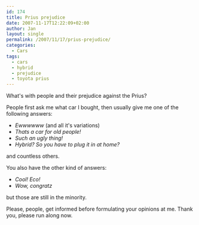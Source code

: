 ```yaml
---
id: 174
title: Prius prejudice
date: 2007-11-17T12:22:09+02:00
author: Jan
layout: single
permalink: /2007/11/17/prius-prejudice/
categories:
  - Cars
tags:
  - cars
  - hybrid
  - prejudice
  - toyota prius
---
```

What's with people and their prejudice against the Prius?

People first ask me what car I bought, then usually give me one of the following answers:

  * _Ewwwwww_ (and all it's variations)
  * _Thats a car for old people!_
  * _Such an ugly thing!_
  * _Hybrid? So you have to plug it in at home?_

and countless others.

You also have the other kind of answers:

  * _Cool! Eco!_
  * _Wow, congratz_

but those are still in the minority.

Please, people, get informed before formulating your opinions at me. Thank you, please run along now.